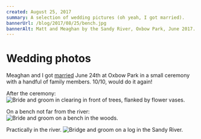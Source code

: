 ```yaml
---
created: August 25, 2017
summary: A selection of wedding pictures (oh yeah, I got married).
bannerUrl: /blog/2017/08/25/bench.jpg
bannerAlt: Matt and Meaghan by the Sandy River, Oxbow Park, June 2017.
---
```


# Wedding photos

Meaghan and I got [married](http://stetzifano.com/) June 24th at Oxbow Park in a small ceremony with a handful of family members. 10/10, would do it again!

After the ceremony:
![Bride and groom in clearing in front of trees, flanked by flower vases.](/blog/2017/08/25/ceremony.jpg)

On a bench not far from the river:
![Bride and groom on a bench in the woods.](/blog/2017/08/25/bench.jpg)

Practically in the river.
![Bridge and groom on a log in the Sandy River.](/blog/2017/08/25/river.jpg)

